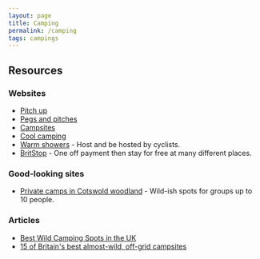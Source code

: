 ```yaml
---
layout: page
title: Camping
permalink: /camping
tags: campings
---
```


## Resources

### Websites
* [Pitch up](https://www.pitchup.com/)
* [Pegs and pitches](https://pegsandpitches.co.uk/)
* [Campsites](https://campsites.co.uk/)
* [Cool camping](https://coolcamping.com/)
* [Warm showers](https://www.warmshowers.org/) - Host and be hosted by cyclists.
* [BritStop](https://www.britstops.com/) - One off payment then stay for free at many different places.

### Good-looking sites
* [Private camps in Cotswold woodland](https://www.hipcamp.com/en-GB/land/england-gloucestershire-private-camps-in-cotswold-woodland-6p0h8x9p?adults=1&children=0) - Wild-ish spots for groups up to 10 people.

### Articles
* [Best Wild Camping Spots in the UK](https://adventurequeens.co.uk/2017/11/03/best-wild-camping-spots-in-the-uk/)
* [15 of Britain's best almost-wild, off-grid campsites](https://www.theguardian.com/travel/2021/mar/20/15-best-almost-wild-camping-off-grid-campsites-britain-uk)
